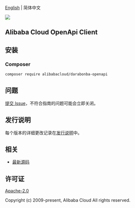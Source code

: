 [English](README.md) | 简体中文

![](https://aliyunsdk-pages.alicdn.com/icons/AlibabaCloud.svg)

## Alibaba Cloud OpenApi Client

## 安装

### Composer

```bash
composer require alibabacloud/darabonba-openapi
```

## 问题

[提交 Issue](https://github.com/aliyun/darabonba-openapi/issues/new)，不符合指南的问题可能会立即关闭。

## 发行说明

每个版本的详细更改记录在[发行说明](./ChangeLog.txt)中。

## 相关

* [最新源码](https://github.com/aliyun/darabonba-openapi)

## 许可证

[Apache-2.0](http://www.apache.org/licenses/LICENSE-2.0)

Copyright (c) 2009-present, Alibaba Cloud All rights reserved.
